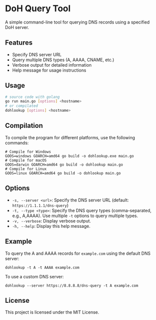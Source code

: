 # DoH Query Tool

A simple command-line tool for querying DNS records using a specified DoH server.

## Features

- Specify DNS server URL
- Query multiple DNS types (A, AAAA, CNAME, etc.)
- Verbose output for detailed information
- Help message for usage instructions

## Usage
```bash
# source code with golang
go run main.go [options] <hostname>
# or compilated
dohlookup [options] <hostname>
```

## Compilation

To compile the program for different platforms, use the following commands:
```shell
# Compile for Windows
GOOS=windows GOARCH=amd64 go build -o dohlookup.exe main.go
# Compile for macOS
GOOS=darwin GOARCH=amd64 go build -o dohlookup main.go
# Compile for Linux
GOOS=linux GOARCH=amd64 go build -o dohlookup main.go
```

## Options

- `-s, --server <url>`: Specify the DNS server URL (default: `https://1.1.1.1/dns-query`)
- `-t, --type <type>`: Specify the DNS query types (comma-separated, e.g., A,AAAA). Use multiple `-t` options to query multiple types.
- `-v, --verbose`: Display verbose output.
- `-h, --help`: Display this help message.

## Example

To query the A and AAAA records for `example.com` using the default DNS server:
```shell
dohlookup -t A -t AAAA example.com
```

To use a custom DNS server:
```shell
dohlookup --server https://8.8.8.8/dns-query -t A example.com
```

## License

This project is licensed under the MIT License.